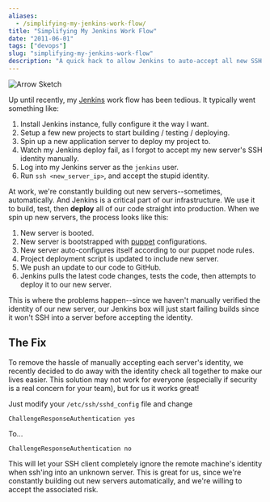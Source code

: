 ```yaml
---
aliases:
  - /simplifying-my-jenkins-work-flow/
title: "Simplifying My Jenkins Work Flow"
date: "2011-06-01"
tags: ["devops"]
slug: "simplifying-my-jenkins-work-flow"
description: "A quick hack to allow Jenkins to auto-accept all new SSH keys."
---
```



![Arrow Sketch][]


Up until recently, my [Jenkins][] work flow has been tedious.  It typically
went something like:

1.  Install Jenkins instance, fully configure it the way I want.
2.  Setup a few new projects to start building / testing / deploying.
3.  Spin up a new application server to deploy my project to.
4.  Watch my Jenkins deploy fail, as I forgot to accept my new server's SSH
    identity manually.
5.  Log into my Jenkins server as the `jenkins` user.
6.  Run `ssh <new_server_ip>`, and accept the stupid identity.

At work, we're constantly building out new servers--sometimes, automatically.
And Jenkins is a critical part of our infrastructure.  We use it to build,
test, then **deploy** all of our code straight into production.  When we spin
up new servers, the process looks like this:

1.  New server is booted.
2.  New server is bootstrapped with [puppet][] configurations.
3.  New server auto-configures itself according to our puppet node rules.
4.  Project deployment script is updated to include new server.
5.  We push an update to our code to GitHub.
6.  Jenkins pulls the latest code changes, tests the code, then attempts to
    deploy it to our new server.

This is where the problems happen--since we haven't manually verified the
identity of our new server, our Jenkins box will just start failing builds
since it won't SSH into a server before accepting the identity.


## The Fix

To remove the hassle of manually accepting each server's identity, we recently
decided to do away with the identity check all together to make our lives
easier.  This solution may not work for everyone (especially if security is a
real concern for your team), but for us it works great!

Just modify your `/etc/ssh/sshd_config` file and change

`ChallengeResponseAuthentication yes`

To...

`ChallengeResponseAuthentication no`

This will let your SSH client completely ignore the remote machine's identity
when ssh'ing into an unknown server.  This is great for us, since we're
constantly building out new servers automatically, and we're willing to accept
the associated risk.


  [Arrow Sketch]: /static/images/2011/arrow-sketch.png "Arrow Sketch"
  [Jenkins]: http://jenkins-ci.org/ "Jenkins"
  [puppet]: https://puppetlabs.com/ "puppet"
